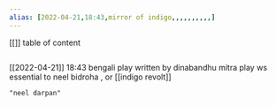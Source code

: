 ```yaml
---
alias: [2022-04-21,18:43,mirror of indigo,,,,,,,,,,]
---
```

[[]]
table of content
```toc
```

[[2022-04-21]] 18:43
bengali play written by dinabandhu mitra
play ws essential to neel bidroha , or [[indigo revolt]]
```query
"neel darpan"
```